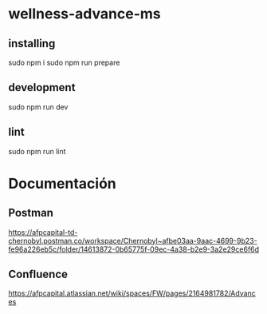 # wellness-advance-ms

## installing

sudo npm i
sudo npm run prepare

## development

sudo npm run dev

## lint

sudo npm run lint

# Documentación

## Postman

https://afpcapital-td-chernobyl.postman.co/workspace/Chernobyl~afbe03aa-9aac-4699-9b23-fe96a226eb5c/folder/14613872-0b65775f-09ec-4a38-b2e9-3a2e29ce6f6d

## Confluence

https://afpcapital.atlassian.net/wiki/spaces/FW/pages/2164981782/Advances
